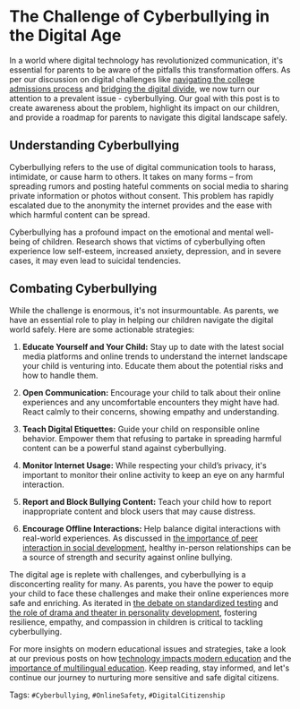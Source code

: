 # The Challenge of Cyberbullying in the Digital Age

In a world where digital technology has revolutionized communication, it's essential for parents to be aware of the pitfalls this transformation offers. As per our discussion on digital challenges like [navigating the college admissions process](/modern-challenges/the-challenge-of-navigating-the-college-admissions-process.md) and [bridging the digital divide](/modern-challenges/addressing-the-digital-divide-ensuring-equal-access.md), we now turn our attention to a prevalent issue - cyberbullying. Our goal with this post is to create awareness about the problem, highlight its impact on our children, and provide a roadmap for parents to navigate this digital landscape safely.

## Understanding Cyberbullying

Cyberbullying refers to the use of digital communication tools to harass, intimidate, or cause harm to others. It takes on many forms – from spreading rumors and posting hateful comments on social media to sharing private information or photos without consent. This problem has rapidly escalated due to the anonymity the internet provides and the ease with which harmful content can be spread.

Cyberbullying has a profound impact on the emotional and mental well-being of children. Research shows that victims of cyberbullying often experience low self-esteem, increased anxiety, depression, and in severe cases, it may even lead to suicidal tendencies.

## Combating Cyberbullying

While the challenge is enormous, it's not insurmountable. As parents, we have an essential role to play in helping our children navigate the digital world safely. Here are some actionable strategies:

1. **Educate Yourself and Your Child:** Stay up to date with the latest social media platforms and online trends to understand the internet landscape your child is venturing into. Educate them about the potential risks and how to handle them.

2. **Open Communication:** Encourage your child to talk about their online experiences and any uncomfortable encounters they might have had. React calmly to their concerns, showing empathy and understanding.

3. **Teach Digital Etiquettes:** Guide your child on responsible online behavior. Empower them that refusing to partake in spreading harmful content can be a powerful stand against cyberbullying.

4. **Monitor Internet Usage:** While respecting your child’s privacy, it's important to monitor their online activity to keep an eye on any harmful interaction.

5. **Report and Block Bullying Content:** Teach your child how to report inappropriate content and block users that may cause distress.

6. **Encourage Offline Interactions:** Help balance digital interactions with real-world experiences. As discussed in [the importance of peer interaction in social development](/social-dynamics/the-role-of-peer-interaction-in-social-development.md), healthy in-person relationships can be a source of strength and security against online bullying.

The digital age is replete with challenges, and cyberbullying is a disconcerting reality for many. As parents, you have the power to equip your child to face these challenges and make their online experiences more safe and enriching. As iterated in [the debate on standardized testing](/education-fundamentals/the-debate-on-standardized-testing.md) and [the role of drama and theater in personality development](/holistic-development/the-role-of-drama-and-theater-in-personality-development.md), fostering resilience, empathy, and compassion in children is critical to tackling cyberbullying.

For more insights on modern educational issues and strategies, take a look at our previous posts on how [technology impacts modern education](/digital-transformation/the-role-of-technology-in-modern-education.md) and the [importance of multilingual education](/skill-development/the-importance-of-multilingual-education.md). Keep reading, stay informed, and let's continue our journey to nurturing more sensitive and safe digital citizens.

Tags: `#Cyberbullying`, `#OnlineSafety`, `#DigitalCitizenship`